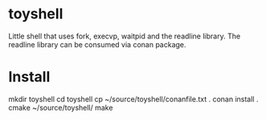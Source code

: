 # toyshell
Little shell that uses fork, execvp, waitpid and the readline library. The readline library can be consumed via conan package.


# Install
mkdir toyshell
cd toyshell
cp ~/source/toyshell/conanfile.txt .
conan install .
cmake ~/source/toyshell/
make
